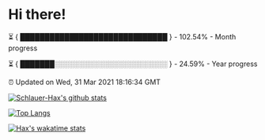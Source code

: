 # Hi there!

⏳ { ██████████████████████████████ } - 102.54% - Month progress

⏳ { ███████░░░░░░░░░░░░░░░░░░░░░░░ } - 24.59% - Year progress

⏰ Updated on Wed, 31 Mar 2021 18:16:34 GMT


[![Schlauer-Hax's github stats](https://github-readme-stats.vercel.app/api?username=Schlauer-Hax&show_icons=true&theme=dark&count_private=true)](https://github.com/Schlauer-Hax)


[![Top Langs](https://github-readme-stats.vercel.app/api/top-langs/?username=Schlauer-Hax&layout=compact&theme=dark)](https://github.com/Schlauer-Hax?tab=repositories)


[![Hax's wakatime stats](https://github-readme-stats.vercel.app/api/wakatime?username=Hax&theme=dark)](https://wakatime.com/@Hax)

